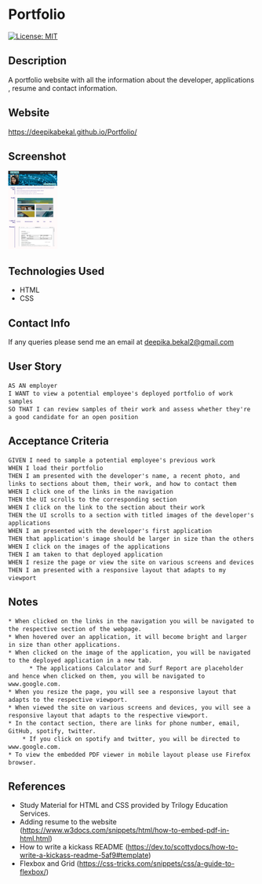# Portfolio

[![License: MIT](https://img.shields.io/badge/License-MIT-yellow.svg)](https://opensource.org/licenses/MIT)

## Description
A portfolio website with all the information about the developer, applications , resume and contact information.

## Website
https://deepikabekal.github.io/Portfolio/

## Screenshot
<img src="assets/images/screenshot.png" width=100>

## Technologies Used
* HTML
* CSS

## Contact Info
If any queries please send me an email at deepika.bekal2@gmail.com

## User Story
```
AS AN employer
I WANT to view a potential employee's deployed portfolio of work samples
SO THAT I can review samples of their work and assess whether they're a good candidate for an open position
```

## Acceptance Criteria
```
GIVEN I need to sample a potential employee's previous work
WHEN I load their portfolio
THEN I am presented with the developer's name, a recent photo, and links to sections about them, their work, and how to contact them
WHEN I click one of the links in the navigation
THEN the UI scrolls to the corresponding section
WHEN I click on the link to the section about their work
THEN the UI scrolls to a section with titled images of the developer's applications
WHEN I am presented with the developer's first application
THEN that application's image should be larger in size than the others
WHEN I click on the images of the applications
THEN I am taken to that deployed application
WHEN I resize the page or view the site on various screens and devices
THEN I am presented with a responsive layout that adapts to my viewport
```
## Notes
```
* When clicked on the links in the navigation you will be navigated to the respective section of the webpage.
* When hovered over an application, it will become bright and larger in size than other applications. 
* When clicked on the image of the application, you will be navigated to the deployed application in a new tab.
      * The applications Calculator and Surf Report are placeholder and hence when clicked on them, you will be navigated to www.google.com.
* When you resize the page, you will see a responsive layout that adapts to the respective viewport.
* When viewed the site on various screens and devices, you will see a responsive layout that adapts to the respective viewport.
* In the contact section, there are links for phone number, email, GitHub, spotify, twitter.
    * If you click on spotify and twitter, you will be directed to www.google.com.
* To view the embedded PDF viewer in mobile layout please use Firefox browser.
``` 

## References
* Study Material for HTML and CSS provided by Trilogy Education Services.
* Adding resume to the website (https://www.w3docs.com/snippets/html/how-to-embed-pdf-in-html.html)
* How to write a kickass README (https://dev.to/scottydocs/how-to-write-a-kickass-readme-5af9#template)
* Flexbox and Grid (https://css-tricks.com/snippets/css/a-guide-to-flexbox/)


